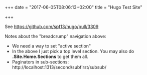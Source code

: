 +++
date = "2017-06-05T08:06:13+02:00"
title = "Hugo Test Site"

+++


See https://github.com/spf13/hugo/pull/3309

Notes about the "breadcrump" navigation above:

* We need a way to set "active section"
* In the above I just pick a top level section. You may also do **.Site.Home.Sections** to get them all.
* Paginators in sub-sections: http://localhost:1313/second/subfirst/subsub/
